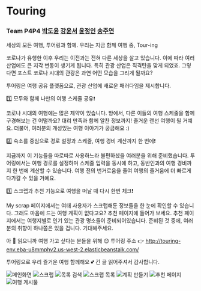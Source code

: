 # Touring
### Team P4P4  [박도윤](https://github.com/Doyoon99) [강윤서](https://github.com/yungu0010) [윤정인](https://github.com/JeongIn37) [송주연](https://github.com/jooyeon926)

세상의 모든 여행, 투어링과 함께.
우리는 지금 함께 여행 중, Tour-ing

코로나가 유행한 이후 우리는 이전과는 전혀 다른 세상을 살고 있습니다.
이에 따라 여러 산업에도 큰 지각 변동이 생기게 됩니다.
특히 관광 산업은 직격탄을 맞게 되었죠.
그렇다면 포스트 코로나 시대의 관광은 과연 어떤 모습을 그리게 될까요?

투어링은 여행 공유 플랫폼으로, 관광 산업에 새로운 패러다임을 제시합니다.

1️⃣ 모두와 함께 나만의 여행 스케줄 공유❗️

코로나 시대의 여행에는 많은 제약이 있습니다. 방에서, 다른 이들의 여행 스케줄을 함께 구경해보는 건 어떨까요? 대리 만족과 함께 알찬 정보까지! 즐거운 랜선 여행이 될 거예요. 더불어, 여러분의 개성있는 여행 이야기가 궁금해요 :)

2️⃣ 숙소를 중심으로 경로 설정과 스케줄, 여행 경비 계산까지 한 번에❗️

지금까지 이 기능들을 따로따로 사용하느라 불편하셨을 여러분을 위해 준비했습니다. 투어링에서는 여행 경로를 설정하며 스케줄 입력을 동시에 하고, 동반인과의 여행 경비까지 한 번에 계산할 수 있습니다. 여행 전의 번거로움을 줄여 여행의 즐거움에 더 빠르게 다가갈 수 있을 거예요.

3️⃣ 스크랩과 추천 기능으로 여행을 떠날 때 다시 한번 체크❗️

My scrap 페이지에서는 여태 사용자가 스크랩해둔 정보들을 한 눈에 확인할 수 있습니다. 그래도 마음에 드는 여행 계획이 없다고요? 추천 페이지에 들어가 보세요. 추천 페이지에서는 여행지별로 인기 있는 관광 명소들이 준비되어있습니다. 준비된 것 중에, 여러분의 취향이 하나쯤은 있을 겁니다. 기대해주세요.

아 💢 읽으니까 여행 가고 싶다는 분들을 위해 😊
투어링 주소 👉 http://touring-env.eba-u8mmphv2.us-west-2.elasticbeanstalk.com/

투어링으로 우리 즐거운 여행 함께해요 💕
긴 글 읽어주셔서 감사합니다.

![메인화면](https://user-images.githubusercontent.com/65678579/130319871-6d1ae95d-815a-4c21-845d-564bfa1ab418.png)
![스크랩](https://user-images.githubusercontent.com/65678579/130319882-94f876f8-2c04-4e04-801f-ec0c711a3c6c.png)
![목록 검색](https://user-images.githubusercontent.com/65678579/130319887-583c9492-c6ba-42fb-9e38-2081b691cb6d.png)
![스크랩 목록](https://user-images.githubusercontent.com/65678579/130319891-28fa8462-e4d7-43d5-9742-89156919fc25.png)
![계획 만들기](https://user-images.githubusercontent.com/65678579/130319894-4e76c2d5-2e4e-433e-af67-ded9b1be326e.png)
![추천 페이지](https://user-images.githubusercontent.com/65678579/130319899-0abeba7b-ff0c-4908-a4cb-d155a34a9cae.png)
![여행 게시물](https://user-images.githubusercontent.com/65678579/130319905-0239d212-3b67-4b5c-ab45-46a134e06a85.png)

